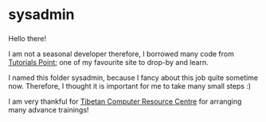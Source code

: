 # sysadmin

###

Hello there! 

I am not a seasonal developer therefore, I borrowed many code from [Tutorials Point](https://www.tutorialspoint.com/); one of my favourite site to drop-by and learn.

I named this folder sysadmin, because I fancy about this job quite sometime now. Therefore, I thought it is important for me to take many small steps :)

I am very thankful for [Tibetan Computer Resource Centre](http://tibet.net) for arranging many advance trainings! 

